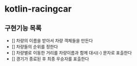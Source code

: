 # kotlin-racingcar

## 구현기능 목록
- [] 차량의 이름을 받아서 차량 객체들을 만든다
- [] 차량들의 순위를 정한다
- [] 차량별로 이동한 거리를 차량이름과 함께 대시(-) 문자로 표출한다
- [] 경기가 종료된 후 최종 우승자를 표출한다